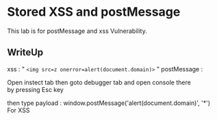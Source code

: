 # Stored XSS and postMessage

This lab is for postMessage and xss Vulnerability.

## WriteUp

xss : "  ` <img src=z onerror=alert(document.domain)> ` "
postMessage : 

Open instect tab then goto debugger tab and open console there    
by pressing Esc key

then type payload : window.postMessage('alert(document.domain)', '*')  
For XSS
